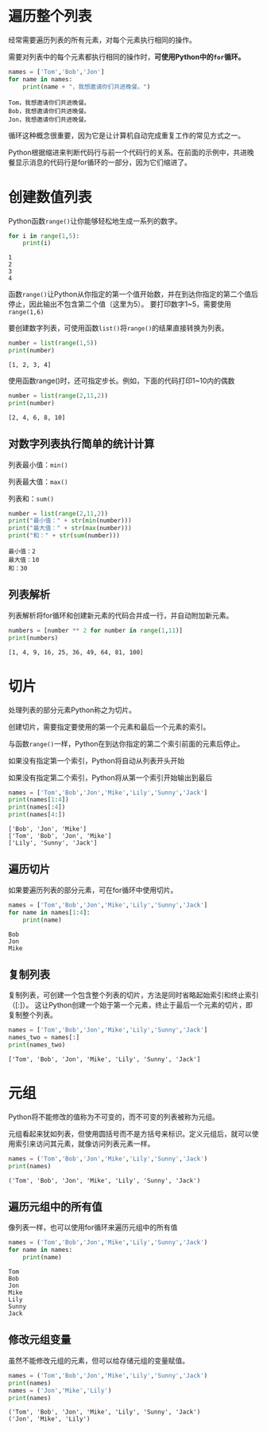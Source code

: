 # 遍历整个列表

经常需要遍历列表的所有元素，对每个元素执行相同的操作。

需要对列表中的每个元素都执行相同的操作时，**可使用Python中的`for`循环。**

```python
names = ['Tom','Bob','Jon']
for name in names:
    print(name + "，我想邀请你们共进晚餐。")
```

```
Tom，我想邀请你们共进晚餐。
Bob，我想邀请你们共进晚餐。
Jon，我想邀请你们共进晚餐。
```

循环这种概念很重要，因为它是让计算机自动完成重复工作的常见方式之一。



Python根据缩进来判断代码行与前一个代码行的关系。在前面的示例中，共进晚餐显示消息的代码行是for循环的一部分，因为它们缩进了。



# 创建数值列表

Python函数`range()`让你能够轻松地生成一系列的数字。

```python
for i in range(1,5):
    print(i)
```

```
1
2
3
4
```

函数`range()`让Python从你指定的第一个值开始数，并在到达你指定的第二个值后停止，因此输出不包含第二个值（这里为5）。
要打印数字1~5，需要使用`range(1,6)`



要创建数字列表，可使用函数`list()`将`range()`的结果直接转换为列表。

```python
number = list(range(1,5))
print(number)
```

```
[1, 2, 3, 4]
```



使用函数range()时，还可指定步长。例如，下面的代码打印1~10内的偶数

```python
number = list(range(2,11,2))
print(number)
```

```
[2, 4, 6, 8, 10]
```



## 对数字列表执行简单的统计计算

列表最小值：`min()`

列表最大值：`max()`

列表和：`sum()`

```python
number = list(range(2,11,2))
print("最小值：" + str(min(number)))
print("最大值：" + str(max(number)))
print("和：" + str(sum(number)))
```

```
最小值：2
最大值：10
和：30
```



## 列表解析

列表解析将for循环和创建新元素的代码合并成一行，并自动附加新元素。

```python
numbers = [number ** 2 for number in range(1,11)]
print(numbers)
```

```
[1, 4, 9, 16, 25, 36, 49, 64, 81, 100]
```



# 切片

处理列表的部分元素Python称之为切片。

创建切片，需要指定要使用的第一个元素和最后一个元素的索引。

与函数`range()`一样，Python在到达你指定的第二个索引前面的元素后停止。

如果没有指定第一个索引，Python将自动从列表开头开始

如果没有指定第二个索引，Python将从第一个索引开始输出到最后

```python
names = ['Tom','Bob','Jon','Mike','Lily','Sunny','Jack']
print(names[1:4])
print(names[:4])
print(names[4:])
```

```
['Bob', 'Jon', 'Mike']
['Tom', 'Bob', 'Jon', 'Mike']
['Lily', 'Sunny', 'Jack']
```



## 遍历切片

如果要遍历列表的部分元素，可在for循环中使用切片。

```python
names = ['Tom','Bob','Jon','Mike','Lily','Sunny','Jack']
for name in names[1:4]:
    print(name)
```

```
Bob
Jon
Mike
```



## 复制列表

复制列表，可创建一个包含整个列表的切片，方法是同时省略起始索引和终止索引（[:]）。
这让Python创建一个始于第一个元素，终止于最后一个元素的切片，即复制整个列表。

```python
names = ['Tom','Bob','Jon','Mike','Lily','Sunny','Jack']
names_two = names[:]
print(names_two)
```

```
['Tom', 'Bob', 'Jon', 'Mike', 'Lily', 'Sunny', 'Jack']
```



# 元组

Python将不能修改的值称为不可变的，而不可变的列表被称为元组。

元组看起来犹如列表，但使用圆括号而不是方括号来标识。定义元组后，就可以使用索引来访问其元素，就像访问列表元素一样。

```python
names = ('Tom','Bob','Jon','Mike','Lily','Sunny','Jack')
print(names)

```

```
('Tom', 'Bob', 'Jon', 'Mike', 'Lily', 'Sunny', 'Jack')
```



## 遍历元组中的所有值

像列表一样，也可以使用for循环来遍历元组中的所有值

```python
names = ('Tom','Bob','Jon','Mike','Lily','Sunny','Jack')
for name in names:
    print(name)
```

```
Tom
Bob
Jon
Mike
Lily
Sunny
Jack
```



## 修改元组变量

虽然不能修改元组的元素，但可以给存储元组的变量赋值。

```python
names = ('Tom','Bob','Jon','Mike','Lily','Sunny','Jack')
print(names)
names = ('Jon','Mike','Lily')
print(names)
```

```
('Tom', 'Bob', 'Jon', 'Mike', 'Lily', 'Sunny', 'Jack')
('Jon', 'Mike', 'Lily')
```


